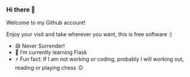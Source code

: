 ### Hi there 👋

Welcome to my Github account!

Enjoy your visit and take wherever you want, this is free software :)

- 😄 Never Surrender!
- 🌱 I’m currently learning Flask
- ⚡ Fun fact: If I am not working or coding, probably I will working out, reading or playing chess :D

<!--
**MAInformatico/MAInformatico** is a ✨ _special_ ✨ repository because its `README.md` (this file) appears on your GitHub profile.

Here are some ideas to get you started:

- 🔭 I’m currently working on ...
- 🌱 I’m currently learning ...
- 👯 I’m looking to collaborate on ...
- 🤔 I’m looking for help with ...
- 💬 Ask me about ...
- 📫 How to reach me: ...
- 😄 Pronouns: ...
- ⚡ Fun fact: ...
-->
